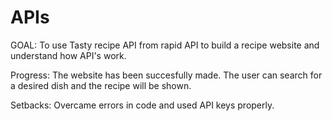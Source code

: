 # APIs
GOAL: To use Tasty recipe API from rapid API to build a recipe website and understand how API's work.

Progress: The website has been succesfully made. The user can search for a desired dish and the recipe will be shown.

Setbacks: Overcame errors in code and used API keys properly.
